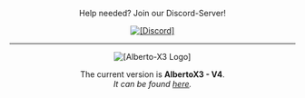 <p align="center">
Help needed? Join our Discord-Server!
</p>
<p align="center">
<a href="https://discord.gg/23rMcYu">
<img src="https://img.shields.io/discord/632526390113337346?color=%20%237289DA&label=Discord&logo=Discord&logoColor=%20%237289DA" alt="[Discord]"></a>
</p>

---

<p align="center">
<img src="https://github.com/Alberto-X3.png" alt="[Alberto-X3 Logo]">
</p>
<p align="center">
The current version is <b>AlbertoX3 - V4</b>.</br>
<i>
It can be found <a href="https://github.com/Alberto-X3/Alberto-X3-V4">here</a>.
</i>
</p>
